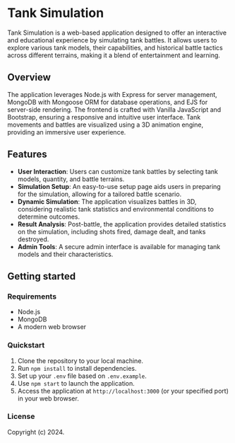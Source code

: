 # Tank Simulation

Tank Simulation is a web-based application designed to offer an interactive and educational experience by simulating tank battles. It allows users to explore various tank models, their capabilities, and historical battle tactics across different terrains, making it a blend of entertainment and learning.

## Overview

The application leverages Node.js with Express for server management, MongoDB with Mongoose ORM for database operations, and EJS for server-side rendering. The frontend is crafted with Vanilla JavaScript and Bootstrap, ensuring a responsive and intuitive user interface. Tank movements and battles are visualized using a 3D animation engine, providing an immersive user experience.

## Features

- **User Interaction**: Users can customize tank battles by selecting tank models, quantity, and battle terrains.
- **Simulation Setup**: An easy-to-use setup page aids users in preparing for the simulation, allowing for a tailored battle scenario.
- **Dynamic Simulation**: The application visualizes battles in 3D, considering realistic tank statistics and environmental conditions to determine outcomes.
- **Result Analysis**: Post-battle, the application provides detailed statistics on the simulation, including shots fired, damage dealt, and tanks destroyed.
- **Admin Tools**: A secure admin interface is available for managing tank models and their characteristics.

## Getting started

### Requirements

- Node.js
- MongoDB
- A modern web browser

### Quickstart

1. Clone the repository to your local machine.
2. Run `npm install` to install dependencies.
3. Set up your `.env` file based on `.env.example`.
4. Use `npm start` to launch the application.
5. Access the application at `http://localhost:3000` (or your specified port) in your web browser.

### License

Copyright (c) 2024.
